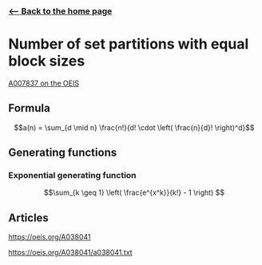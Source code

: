 <!-- title: Equal block size -->



### [<-- Back to the home page](index.md)

# Number of set partitions with equal block sizes

[A007837 on the OEIS](https://oeis.org/A007837)

## Formula

$$a(n) = \sum_{d \mid n} \frac{n!}{d! \cdot \left( \frac{n}{d}! \right)^d}$$


## Generating functions

### Exponential generating function

$$\sum_{k \geq 1} \left( \frac{e^{x^k}}{k!} - 1 \right)
$$

## Articles
https://oeis.org/A038041

https://oeis.org/A038041/a038041.txt